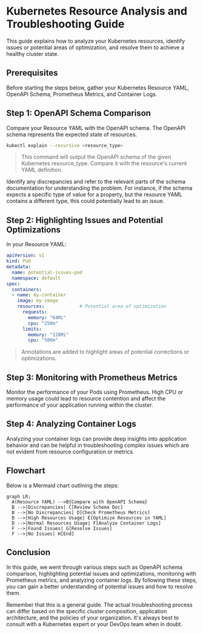 # Kubernetes Resource Analysis and Troubleshooting Guide

This guide explains how to analyze your Kubernetes resources, identify issues or potential areas of optimization, and resolve them to achieve a healthy cluster state.

## Prerequisites 
Before starting the steps below, gather your Kubernetes Resource YAML, OpenAPI Schema, Prometheus Metrics, and Container Logs.

## Step 1: OpenAPI Schema Comparison

Compare your Resource YAML with the OpenAPI schema. The OpenAPI schema represents the expected state of resources. 
```bash
kubectl explain --recursive <resource_type>
```
> This command will output the OpenAPI schema of the given Kubernetes resource_type. Compare it with the resource's current YAML definition.

Identify any discrepancies and refer to the relevant parts of the schema documentation for understanding the problem. For instance, if the schema expects a specific type of value for a property, but the resource YAML contains a different type, this could potentially lead to an issue.

## Step 2: Highlighting Issues and Potential Optimizations

In your Resource YAML:

```yaml
apiVersion: v1
kind: Pod
metadata:
  name: potential-issues-pod
  namespace: default
spec:
  containers:
  - name: my-container
    image: my-image
    resources:             # Potential area of optimization
      requests:
        memory: "64Mi"
        cpu: "250m"
      limits:
        memory: "128Mi"
        cpu: "500m"
```
> Annotations are added to highlight areas of potential corrections or optimizations.

## Step 3: Monitoring with Prometheus Metrics

Monitor the performance of your Pods using Prometheus. High CPU or memory usage could lead to resource contention and affect the performance of your application running within the cluster.

## Step 4: Analyzing Container Logs

Analyzing your container logs can provide deep insights into application behavior and can be helpful in troubleshooting complex issues which are not evident from resource configuration or metrics.

## Flowchart 

Below is a Mermaid chart outlining the steps:

```mermaid
graph LR;
  A(Resource YAML) -->B{Compare with OpenAPI Schema}
  B -->|Discrepancies| C[Review Schema Doc]
  B -->|No Discrepancies| D[Check Prometheus Metrics]
  D -->|High Resources Usage| E[Optimize Resources in YAML]
  D -->|Normal Resources Usage| F[Analyze Container Logs]
  F -->|Found Issues| G[Resolve Issues]
  F -->|No Issues| H[End]
```

## Conclusion

In this guide, we went through various steps such as OpenAPI schema comparison, highlighting potential issues and optimizations, monitoring with Prometheus metrics, and analyzing container logs. By following these steps, you can gain a better understanding of potential issues and how to resolve them.

Remember that this is a general guide. The actual troubleshooting process can differ based on the specific cluster composition, application architecture, and the policies of your organization. It's always best to consult with a Kubernetes expert or your DevOps team when in doubt.